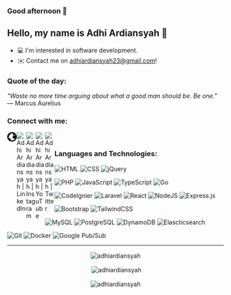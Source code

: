 ### Good afternoon 👋
## Hello, my name is Adhi Ardiansyah 👋

- 💻 I'm interested in software development.
- ✉️ Contact me on adhiardiansyah23@gmail.com!

### Quote of the day:
<em>&quot;Waste no more time arguing about what a good man should be. Be one.&quot;</em> <br>
— Marcus Aurelius

### Connect with me:

[<img align="left" alt="adhiardiansyah" width="22px" src="https://raw.githubusercontent.com/iconic/open-iconic/master/svg/globe.svg" />][website]
[<img align="left" alt="Adhi Ardiansyah | LinkedIn" width="22px" src="https://cdn.jsdelivr.net/npm/simple-icons@v3/icons/linkedin.svg" />][linkedin]
[<img align="left" alt="Adhi Ardiansyah | Instagram" width="22px" src="https://cdn.jsdelivr.net/npm/simple-icons@v3/icons/instagram.svg" />][instagram]
[<img align="left" alt="Adhi Ardiansyah | YouTube" width="22px" src="https://cdn.jsdelivr.net/npm/simple-icons@v3/icons/youtube.svg" />][youtube]
[<img align="left" alt="Adhi Ardiansyah | Twitter" width="22px" src="https://cdn.jsdelivr.net/npm/simple-icons@v3/icons/twitter.svg" />][twitter]

<br />

### Languages and Technologies:

<img src="https://img.shields.io/badge/html5%20-%23E34F26.svg?&amp;style=for-the-badge&amp;logo=html5&amp;logoColor=white" alt="HTML"> <img src="https://img.shields.io/badge/css3%20-%231572B6.svg?&amp;style=for-the-badge&amp;logo=css3&amp;logoColor=white" alt="CSS"> <img src="https://img.shields.io/badge/jquery-%230769AD.svg?style=for-the-badge&amp;logo=jquery&amp;logoColor=white" alt="jQuery">

<img src="https://img.shields.io/badge/PHP-777BB4?style=for-the-badge&amp;logo=php&amp;logoColor=white" alt="PHP"> <img src="https://img.shields.io/badge/JavaScript-F7DF1E?style=for-the-badge&amp;logo=javascript&amp;logoColor=black" alt="JavaScript"> <img src="https://img.shields.io/badge/typescript-%23007ACC.svg?style=for-the-badge&amp;logo=typescript&amp;logoColor=white" alt="TypeScript"> <img src="https://img.shields.io/badge/go-%2300ADD8.svg?style=for-the-badge&amp;logo=go&amp;logoColor=white" alt="Go">

<img src="https://img.shields.io/badge/-CodeIgniter-black?style=for-the-badge&amp;logo=codeigniter" alt="CodeIgnier"> <img src="https://img.shields.io/badge/Laravel-FF2D20?style=for-the-badge&amp;logo=laravel&amp;logoColor=white" alt="Laravel"> <img src="https://img.shields.io/badge/react-%2320232a.svg?style=for-the-badge&amp;logo=react&amp;logoColor=%2361DAFB" alt="React"> <img src="https://img.shields.io/badge/node.js-6DA55F?style=for-the-badge&amp;logo=node.js&amp;logoColor=white" alt="NodeJS"> <img src="https://img.shields.io/badge/express.js-%23404d59.svg?style=for-the-badge&amp;logo=express&amp;logoColor=%2361DAFB" alt="Express.js">

<img src="https://img.shields.io/badge/bootstrap%20-%23563D7C.svg?&amp;style=for-the-badge&amp;logo=bootstrap&amp;logoColor=white" alt="Bootstrap"> <img src="https://img.shields.io/badge/tailwindcss-%2338B2AC.svg?style=for-the-badge&amp;logo=tailwind-css&amp;logoColor=white" alt="TailwindCSS">

<img src="https://img.shields.io/badge/mysql-00758f.svg?style=for-the-badge&amp;logo=mysql&amp;logoColor=white" alt="MySQL"> <img src="https://img.shields.io/badge/postgresql-%23316192.svg?style=for-the-badge&amp;logo=postgresql&amp;logoColor=white" alt="PostgreSQL"> <img src="https://img.shields.io/badge/dynamodb-%233498DB.svg?style=for-the-badge&amp;logo=amazon-dynamodb&amp;logoColor=white" alt="DynamoDB"> <img src="https://img.shields.io/badge/elasticsearch-%23005571.svg?style=for-the-badge&amp;logo=elasticsearch&amp;logoColor=white" alt="Elascticsearch">

<img src="https://img.shields.io/badge/Git-F05032?style=for-the-badge&amp;logo=git&amp;logoColor=white" alt="Git"> <img src="https://img.shields.io/badge/Docker-2291E6?style=for-the-badge&amp;logo=docker&amp;logoColor=white" alt="Docker"> <img src="https://img.shields.io/badge/google%20pub/sub%20-%23007ACC.svg?style=for-the-badge&amp;logo=googlepubsub&amp;logoColor=white" alt="Google Pub/Sub">

---

<p align="center"><img align="center" src="https://github-readme-stats.vercel.app/api/top-langs?username=adhiardiansyah&show_icons=true&locale=en&layout=compact" alt="adhiardiansyah" /></p>

<p align="center"> <img align="center" src="https://github-readme-stats.vercel.app/api?username=adhiardiansyah&show_icons=true&locale=en" alt="adhiardiansyah" /></p>

<p align="center"><img align="center" src="https://github-readme-streak-stats.herokuapp.com/?user=adhiardiansyah&" alt="adhiardiansyah" /></p>

[website]: https://adhiardiansyah.github.io
[twitter]: https://twitter.com/adhiardiansyah_
[youtube]: https://www.youtube.com/@adhiardiansyah
[instagram]: https://instagram.com/adhi_ardiansyah
[linkedin]: https://linkedin.com/in/adhiardiansyah
